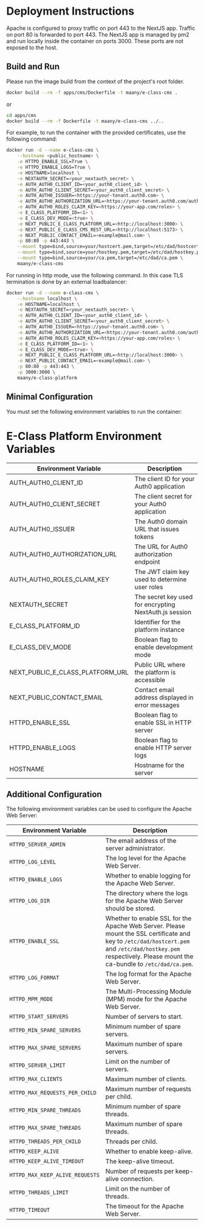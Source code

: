 # Deployment Instructions

Apache is configured to proxy traffic on port 443 to the NextJS app. Traffic on port 80 is forwarded to port 443. The NextJS app is managed by pm2 and run locally inside the container on ports 3000. These ports are not exposed to the host.


## Build and Run

Please run the image build from the context of the project's root folder.

```bash
docker build --rm -f apps/cms/Dockerfile -t maany/e-class-cms .
```

or

```bash
cd apps/cms
docker build --rm -f Dockerfile -t maany/e-class-cms ../..
```

For example, to run the container with the provided certificates, use the following command:
```bash
docker run -d --name e-class-cms \
    --hostname <public_hostname> \
    -e HTTPD_ENABLE_SSL=True \
    -e HTTPD_ENABLE_LOGS=True \
    -e HOSTNAME=localhost \
    -e NEXTAUTH_SECRET=<your_nextauth_secret> \
    -e AUTH_AUTH0_CLIENT_ID=<your_auth0_client_id> \
    -e AUTH_AUTH0_CLIENT_SECRET=<your_auth0_client_secret> \
    -e AUTH_AUTH0_ISSUER=<https://your-tenant.auth0.com> \
    -e AUTH_AUTH0_AUTHORIZATION_URL=<https://your-tenant.auth0.com/authorize> \
    -e AUTH_AUTH0_ROLES_CLAIM_KEY=<https://your-app.com/roles> \
    -e E_CLASS_PLATFORM_ID=<1> \
    -e E_CLASS_DEV_MODE=<true> \
    -e NEXT_PUBLIC_E_CLASS_PLATFORM_URL=<http://localhost:3000> \
    -e NEXT_PUBLIC_E_CLASS_CMS_REST_URL=<http://localhost:5173> \
    -e NEXT_PUBLIC_CONTACT_EMAIL=<example@mail.com> \
    -p 80:80 -p 443:443 \
    --mount type=bind,source=your/hostcert.pem,target=/etc/dad/hostcert.pem \
    --mount type=bind,source=your/hostkey.pem,target=/etc/dad/hostkey.pem \
    --mount type=bind,source=your/ca.pem,target=/etc/dad/ca.pem \
    maany/e-class-cms
```

For running in http mode, use the following command. In this case TLS termination is done by an external loadbalancer:

```bash
docker run -d --name e-class-cms \
    --hostname localhost \
    -e HOSTNAME=localhost \
    -e NEXTAUTH_SECRET=<your_nextauth_secret> \
    -e AUTH_AUTH0_CLIENT_ID=<your_auth0_client_id> \
    -e AUTH_AUTH0_CLIENT_SECRET=<your_auth0_client_secret> \
    -e AUTH_AUTH0_ISSUER=<https://your-tenant.auth0.com> \
    -e AUTH_AUTH0_AUTHORIZATION_URL=<https://your-tenant.auth0.com/authorize> \
    -e AUTH_AUTH0_ROLES_CLAIM_KEY=<https://your-app.com/roles> \
    -e E_CLASS_PLATFORM_ID=<1> \
    -e E_CLASS_DEV_MODE=<true> \
    -e NEXT_PUBLIC_E_CLASS_PLATFORM_URL=<http://localhost:3000> \
    -e NEXT_PUBLIC_CONTACT_EMAIL=<example@mail.com> \
    -p 80:80 -p 443:443 \
    -p 3000:3000 \
    maany/e-class-platform
```

## Minimal Configuration
You must set the following environment variables to run the container:

# E-Class Platform Environment Variables

| Environment Variable                    | Description                                            |
|-----------------------------------------|--------------------------------------------------------|
| AUTH_AUTH0_CLIENT_ID                    | The client ID for your Auth0 application               |
| AUTH_AUTH0_CLIENT_SECRET                | The client secret for your Auth0 application           |
| AUTH_AUTH0_ISSUER                       | The Auth0 domain URL that issues tokens                |
| AUTH_AUTH0_AUTHORIZATION_URL            | The URL for Auth0 authorization endpoint               |
| AUTH_AUTH0_ROLES_CLAIM_KEY              | The JWT claim key used to determine user roles         |
| NEXTAUTH_SECRET                         | The secret key used for encrypting NextAuth.js session |
| E_CLASS_PLATFORM_ID                     | Identifier for the platform instance                   |
| E_CLASS_DEV_MODE                        | Boolean flag to enable development mode                |
| NEXT_PUBLIC_E_CLASS_PLATFORM_URL        | Public URL where the platform is accessible            |
| NEXT_PUBLIC_CONTACT_EMAIL               | Contact email address displayed in error messages
| HTTPD_ENABLE_SSL                        | Boolean flag to enable SSL in HTTP server              |
| HTTPD_ENABLE_LOGS                       | Boolean flag to enable HTTP server logs                |
| HOSTNAME                                | Hostname for the server                                |


## Additional Configuration
The following environment variables can be used to configure the Apache Web Server:


| Environment Variable            | Description                                                                                                                                                                                                    |
| ------------------------------- | -------------------------------------------------------------------------------------------------------------------------------------------------------------------------------------------------------------- |
| `HTTPD_SERVER_ADMIN`            | The email address of the server administrator.                                                                                                                                                                 |
| `HTTPD_LOG_LEVEL`               | The log level for the Apache Web Server.                                                                                                                                                                       |
| `HTTPD_ENABLE_LOGS`             | Whether to enable logging for the Apache Web Server.                                                                                                                                                           |
| `HTTPD_LOG_DIR`                 | The directory where the logs for the Apache Web Server should be stored.                                                                                                                                       |
| `HTTPD_ENABLE_SSL`              | Whether to enable SSL for the Apache Web Server. Please mount the SSL certificate and key to `/etc/dad/hostcert.pem` and `/etc/dad/hostkey.pem` respectively. Please mount the ca-bundle to `/etc/dad/ca.pem`. |
| `HTTPD_LOG_FORMAT`              | The log format for the Apache Web Server.                                                                                                                                                                      |
| `HTTPD_MPM_MODE`                | The Multi-Processing Module (MPM) mode for the Apache Web Server.                                                                                                                                              |
| `HTTPD_START_SERVERS`           | Number of servers to start.                                                                                                                                                                                    |
| `HTTPD_MIN_SPARE_SERVERS`       | Minimum number of spare servers.                                                                                                                                                                               |
| `HTTPD_MAX_SPARE_SERVERS`       | Maximum number of spare servers.                                                                                                                                                                               |
| `HTTPD_SERVER_LIMIT`            | Limit on the number of servers.                                                                                                                                                                                |
| `HTTPD_MAX_CLIENTS`             | Maximum number of clients.                                                                                                                                                                                     |
| `HTTPD_MAX_REQUESTS_PER_CHILD`  | Maximum number of requests per child.                                                                                                                                                                          |
| `HTTPD_MIN_SPARE_THREADS`       | Minimum number of spare threads.                                                                                                                                                                               |
| `HTTPD_MAX_SPARE_THREADS`       | Maximum number of spare threads.                                                                                                                                                                               |
| `HTTPD_THREADS_PER_CHILD`       | Threads per child.                                                                                                                                                                                             |
| `HTTPD_KEEP_ALIVE`              | Whether to enable keep-alive.                                                                                                                                                                                  |
| `HTTPD_KEEP_ALIVE_TIMEOUT`      | The keep-alive timeout.                                                                                                                                                                                        |
| `HTTPD_MAX_KEEP_ALIVE_REQUESTS` | Number of requests per keep-alive connection.                                                                                                                                                                  |
| `HTTPD_THREADS_LIMIT`           | Limit on the number of threads.                                                                                                                                                                                |
| `HTTPD_TIMEOUT`                 | The timeout for the Apache Web Server.                                                                                                                                                                         |

